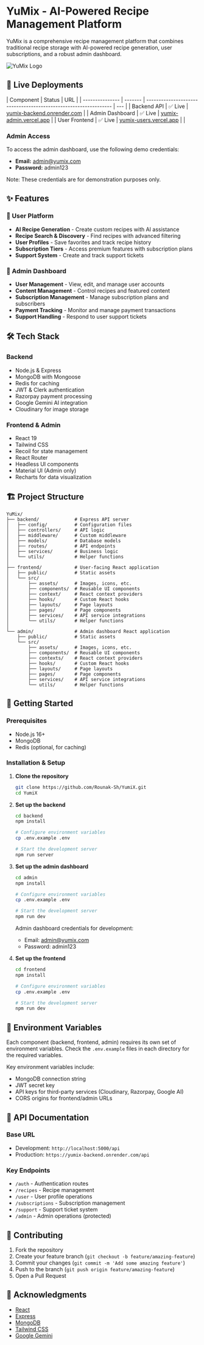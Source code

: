 # YuMix - AI-Powered Recipe Management Platform

YuMix is a comprehensive recipe management platform that combines traditional recipe storage with AI-powered recipe generation, user subscriptions, and a robust admin dashboard.

![YuMix Logo](https://placeholder-for-your-logo.com)

## 🚀 Live Deployments

| Component       | Status  | URL                                                              |
| --------------- | ------- | ---------------------------------------------------------------- | --- |
| Backend API     | ✅ Live | [yumix-backend.onrender.com](https://yumix-backend.onrender.com) |
| Admin Dashboard | ✅ Live | [yumix-admin.vercel.app](https://yumix-admin.vercel.app)         |
| User Frontend   | ✅ Live | [yumix-users.vercel.app](https://yumix-users.vercel.app)         |     |

### Admin Access

To access the admin dashboard, use the following demo credentials:

- **Email:** admin@yumix.com
- **Password:** admin123

Note: These credentials are for demonstration purposes only.

## ✨ Features

### 👤 User Platform

- **AI Recipe Generation** - Create custom recipes with AI assistance
- **Recipe Search & Discovery** - Find recipes with advanced filtering
- **User Profiles** - Save favorites and track recipe history
- **Subscription Tiers** - Access premium features with subscription plans
- **Support System** - Create and track support tickets

### 👑 Admin Dashboard

- **User Management** - View, edit, and manage user accounts
- **Content Management** - Control recipes and featured content
- **Subscription Management** - Manage subscription plans and subscribers
- **Payment Tracking** - Monitor and manage payment transactions
- **Support Handling** - Respond to user support tickets

## 🛠️ Tech Stack

### Backend

- Node.js & Express
- MongoDB with Mongoose
- Redis for caching
- JWT & Clerk authentication
- Razorpay payment processing
- Google Gemini AI integration
- Cloudinary for image storage

### Frontend & Admin

- React 19
- Tailwind CSS
- Recoil for state management
- React Router
- Headless UI components
- Material UI (Admin only)
- Recharts for data visualization

## 🏗️ Project Structure

```
YuMix/
├── backend/             # Express API server
│   ├── config/          # Configuration files
│   ├── controllers/     # API logic
│   ├── middleware/      # Custom middleware
│   ├── models/          # Database models
│   ├── routes/          # API endpoints
│   ├── services/        # Business logic
│   └── utils/           # Helper functions
│
├── frontend/            # User-facing React application
│   ├── public/          # Static assets
│   └── src/
│       ├── assets/      # Images, icons, etc.
│       ├── components/  # Reusable UI components
│       ├── context/     # React context providers
│       ├── hooks/       # Custom React hooks
│       ├── layouts/     # Page layouts
│       ├── pages/       # Page components
│       ├── services/    # API service integrations
│       └── utils/       # Helper functions
│
└── admin/               # Admin dashboard React application
    ├── public/          # Static assets
    └── src/
        ├── assets/      # Images, icons, etc.
        ├── components/  # Reusable UI components
        ├── contexts/    # React context providers
        ├── hooks/       # Custom React hooks
        ├── layouts/     # Page layouts
        ├── pages/       # Page components
        ├── services/    # API service integrations
        └── utils/       # Helper functions
```

## 🚀 Getting Started

### Prerequisites

- Node.js 16+
- MongoDB
- Redis (optional, for caching)

### Installation & Setup

1. **Clone the repository**

   ```bash
   git clone https://github.com/Rounak-Sh/YumiX.git
   cd YumiX
   ```

2. **Set up the backend**

   ```bash
   cd backend
   npm install

   # Configure environment variables
   cp .env.example .env

   # Start the development server
   npm run server
   ```

3. **Set up the admin dashboard**

   ```bash
   cd admin
   npm install

   # Configure environment variables
   cp .env.example .env

   # Start the development server
   npm run dev
   ```

   Admin dashboard credentials for development:

   - Email: admin@yumix.com
   - Password: admin123

4. **Set up the frontend**

   ```bash
   cd frontend
   npm install

   # Configure environment variables
   cp .env.example .env

   # Start the development server
   npm run dev
   ```

## 📝 Environment Variables

Each component (backend, frontend, admin) requires its own set of environment variables. Check the `.env.example` files in each directory for the required variables.

Key environment variables include:

- MongoDB connection string
- JWT secret key
- API keys for third-party services (Cloudinary, Razorpay, Google AI)
- CORS origins for frontend/admin URLs

## 🧪 API Documentation

### Base URL

- Development: `http://localhost:5000/api`
- Production: `https://yumix-backend.onrender.com/api`

### Key Endpoints

- `/auth` - Authentication routes
- `/recipes` - Recipe management
- `/user` - User profile operations
- `/subscriptions` - Subscription management
- `/support` - Support ticket system
- `/admin` - Admin operations (protected)

## 👥 Contributing

1. Fork the repository
2. Create your feature branch (`git checkout -b feature/amazing-feature`)
3. Commit your changes (`git commit -m 'Add some amazing feature'`)
4. Push to the branch (`git push origin feature/amazing-feature`)
5. Open a Pull Request

## 🙏 Acknowledgments

- [React](https://reactjs.org/)
- [Express](https://expressjs.com/)
- [MongoDB](https://www.mongodb.com/)
- [Tailwind CSS](https://tailwindcss.com/)
- [Google Gemini](https://ai.google.dev/docs/gemini_api_overview)
